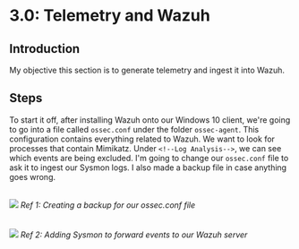 # 3.0: Telemetry and Wazuh
## Introduction
My objective this section is to generate telemetry and ingest it into Wazuh. 

## Steps
To start it off, after installing Wazuh onto our Windows 10 client, we're going to go into a file called `ossec.conf` under the folder `ossec-agent`. This configuration contains everything related to Wazuh. We want to look for processes that contain Mimikatz. Under `<!--Log Analysis-->`, we can see which events are being excluded. I'm going to change our `ossec.conf` file to ask it to ingest our Sysmon logs. I also made a backup file in case anything goes wrong.

<br>
<img src="https://i.imgur.com/uhXet7R.png">
<i>Ref 1: Creating a backup for our ossec.conf file</i>
<br><br>

<br>
<img src="https://i.imgur.com/6oCL0cq.png">
<i>Ref 2: Adding Sysmon to forward events to our Wazuh server</i>
<br><br>

<!-- make sure to talk about your struggles:
making the Wazuh agent on the wrong computer (I made it on the host not the client)
having trouble getting SSH to work on my host computer, so i downloaded Putty)
